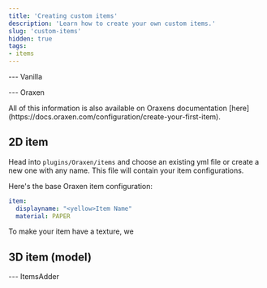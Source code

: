 ```yaml
---
title: 'Creating custom items'
description: 'Learn how to create your own custom items.'
slug: 'custom-items'
hidden: true
tags:
- items
---
```


<versions>

--- Vanilla

--- Oraxen

<tip>
All of this information is also available on Oraxens documentation [here](https://docs.oraxen.com/configuration/create-your-first-item).
</tip>

## 2D item

Head into `plugins/Oraxen/items` and choose an existing yml file or create a new one with any name. This file will contain your item configurations.

Here's the base Oraxen item configuration:
```yaml
item:
  displayname: "<yellow>Item Name"
  material: PAPER
```

To make your item have a texture, we

## 3D item (model)

--- ItemsAdder

</versions>
